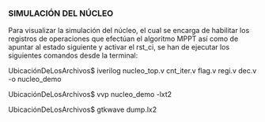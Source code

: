 ### SIMULACIÓN DEL NÚCLEO

Para visualizar la simulación del núcleo, el cual se encarga de habilitar los registros de operaciones que efectúan el algoritmo MPPT así como de apuntar al estado siguiente y activar el rst_ci, se han de ejecutar los siguientes comandos desde la terminal:

UbicaciónDeLosArchivos$ iverilog nucleo_top.v cnt_iter.v  flag.v regi.v dec.v -o nucleo_demo

UbicaciónDeLosArchivos$ vvp nucleo_demo -lxt2

UbicaciónDeLosArchivos$ gtkwave dump.lx2





